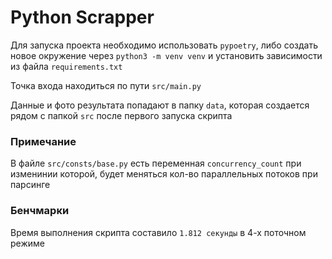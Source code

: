 # Python Scrapper

Для запуска проекта необходимо использовать ``pypoetry``, либо создать новое окружение через ``python3 -m venv venv`` и установить зависимости из файла ``requirements.txt`` 

Точка входа находиться по пути ``src/main.py`` 

Данные и фото результата попадают в папку ``data``, которая создается рядом с папкой ``src`` после первого запуска скрипта


### Примечание

В файле ``src/consts/base.py`` есть переменная ``concurrency_count`` при изменинии которой, будет меняться кол-во параллельных потоков при парсинге 

### Бенчмарки

Время выполнения скрипта составило ``1.812 секунды`` в 4-х поточном режиме